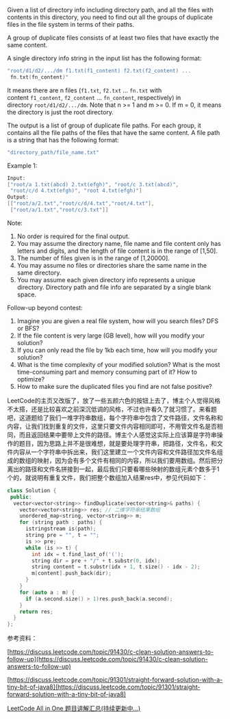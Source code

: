 Given a list of directory info including directory path, and all the files with contents in this directory, you need to find out all the groups of duplicate files in the file system in terms of their paths.

A group of duplicate files consists of at least two files that have exactly the same content.

A single directory info string in the input list has the following format:

```cpp
"root/d1/d2/.../dm f1.txt(f1_content) f2.txt(f2_content) ...
 fn.txt(fn_content)"
```

It means there are n files (`f1.txt`, `f2.txt` ... `fn.txt` with content `f1_content`, `f2_content` ... `fn_content`, respectively) in directory `root/d1/d2/.../dm`. Note that n >= 1 and m >= 0. If m = 0, it means the directory is just the root directory.

The output is a list of group of duplicate file paths. For each group, it contains all the file paths of the files that have the same content. A file path is a string that has the following format:

```cpp
"directory_path/file_name.txt"
```

Example 1:

```cpp
Input:
["root/a 1.txt(abcd) 2.txt(efgh)", "root/c 3.txt(abcd)",
 "root/c/d 4.txt(efgh)", "root 4.txt(efgh)"]
Output:  
[["root/a/2.txt","root/c/d/4.txt","root/4.txt"],
 ["root/a/1.txt","root/c/3.txt"]]
```

Note:

1. No order is required for the final output.
2. You may assume the directory name, file name and file content only has letters and digits, and the length of file content is in the range of [1,50].
3. The number of files given is in the range of [1,20000].
4. You may assume no files or directories share the same name in the same directory.
5. You may assume each given directory info represents a unique directory. Directory path and file info are separated by a single blank space.

Follow-up beyond contest:

1. Imagine you are given a real file system, how will you search files? DFS or BFS?
2. If the file content is very large (GB level), how will you modify your solution?
3. If you can only read the file by 1kb each time, how will you modify your solution?
4. What is the time complexity of your modified solution? What is the most time-consuming part and memory consuming part of it? How to optimize?
5. How to make sure the duplicated files you find are not false positive?

LeetCode的主页又改版了，放了一些五颜六色的按钮上去了，博主个人觉得风格不太搭，还是比较喜欢之前深沉低调的风格，不过也许看久了就习惯了。来看题吧，这道题给了我们一堆字符串数组，每个字符串中包含了文件路径，文件名称和内容，让我们找到重复的文件，这里只要文件内容相同即可，不用管文件名是否相同，而且返回结果中要带上文件的路径。博主个人感觉这实际上应该算是字符串操作的题目，因为思路上并不是很难想，就是要处理字符串，把路径，文件名，和文件内容从一个字符串中拆出来，我们这里建立一个文件内容和文件路径加文件名组成的数组的映射，因为会有多个文件有相同的内容，所以我们要用数组。然后把分离出的路径和文件名拼接到一起，最后我们只要看哪些映射的数组元素个数多于1个的，就说明有重复文件，我们把整个数组加入结果res中，参见代码如下：

```cpp
class Solution {
 public:
  vector<vector<string>> findDuplicate(vector<string>& paths) {
    vector<vector<string>> res; // 二维字符串结果数组
    unordered_map<string, vector<string>> m;
    for (string path : paths) {
      istringstream is(path);
      string pre = "", t = "";
      is >> pre;
      while (is >> t) {
        int idx = t.find_last_of('(');
        string dir = pre + "/" + t.substr(0, idx);
        string content = t.substr(idx + 1, t.size() - idx - 2);
        m[content].push_back(dir);
      }
    }
    for (auto a : m) {
      if (a.second.size() > 1)res.push_back(a.second);
    }
    return res;
  }
};
```

参考资料：

[https://discuss.leetcode.com/topic/91430/c-clean-solution-answers-to-follow-up](https://discuss.leetcode.com/topic/91430/c-clean-solution-answers-to-follow-up)

[https://discuss.leetcode.com/topic/91301/straight-forward-solution-with-a-tiny-bit-of-java8](https://discuss.leetcode.com/topic/91301/straight-forward-solution-with-a-tiny-bit-of-java8)

[LeetCode All in One 题目讲解汇总(持续更新中...)](http://www.cnblogs.com/grandyang/p/4606334.html)